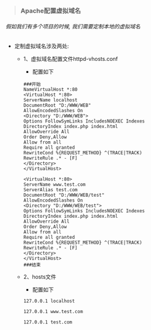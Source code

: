 > ### Apache配置虚拟域名

  ###### 假如我们有多个项目的时候, 我们需要定制本地的虚拟域名

* 定制虚拟域名涉及两处:

  - 1、虚拟域名配置文件httpd-vhosts.conf
    
    - 配置如下
    ```apacheconfig
    ###开始
    NameVirtualHost *:80
    <VirtualHost *:80>
    ServerName localhost
    DocumentRoot "D:/WWW/WEB"
    AllowEncodedSlashes On
    <Directory "D:/WWW/WEB">
    Options FollowSymLinks IncludesNOEXEC Indexes
    DirectoryIndex index.php index.html
    AllowOverride All
    Order Deny,Allow
    Allow from all
    Require all granted
    RewriteCond %{REQUEST_METHOD} ^(TRACE|TRACK)
    RewriteRule .* - [F]
    </Directory>
    </VirtualHost>
     
    <VirtualHost *:80>
    ServerName www.test.com
    ServerAlias test.com
    DocumentRoot "D:/WWW/WEB/test"
    AllowEncodedSlashes On
    <Directory "D:/WWW/WEB/test">
    Options FollowSymLinks IncludesNOEXEC Indexes
    DirectoryIndex index.php index.html
    AllowOverride All
    Order Deny,Allow
    Allow from all
    Require all granted
    RewriteCond %{REQUEST_METHOD} ^(TRACE|TRACK)
    RewriteRule .* - [F]
    </Directory>
    </VirtualHost>
    ###结束
    ```
 
  - 2、hosts文件
  
    - 配置如下
    ```
    127.0.0.1 localhost
     
    127.0.0.1 www.test.com
     
    127.0.0.1 test.com

    ```
  


